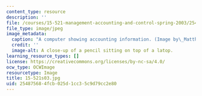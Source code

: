 ```yaml
---
content_type: resource
description: ''
file: /courses/15-521-management-accounting-and-control-spring-2003/254875684fcb025d1cc35c9d79cc2e80_15-521s03.jpg
file_type: image/jpeg
image_metadata:
  caption: "A computer showing accounting information. (Image by\_Matthew Palmer.)"
  credit: ''
  image-alt: A close-up of a pencil sitting on top of a latop.
learning_resource_types: []
license: https://creativecommons.org/licenses/by-nc-sa/4.0/
ocw_type: OCWImage
resourcetype: Image
title: 15-521s03.jpg
uid: 25487568-4fcb-025d-1cc3-5c9d79cc2e80
---
```

